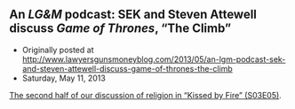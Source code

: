 ## An <em>LG&amp;M</em> podcast: SEK and Steven Attewell discuss <em>Game of Thrones</em>, “The Climb”

 * Originally posted at http://www.lawyersgunsmoneyblog.com/2013/05/an-lgm-podcast-sek-and-steven-attewell-discuss-game-of-thrones-the-climb
 * Saturday, May 11, 2013

[The second half of our discussion of religion in “Kissed by Fire” (S03E05)](http://lawyersgunsmon.wpengine.com/2013/05/an-lgm-podcast-about-religion-in-game-of-thrones-featuring-sek-and-steven-attewell).